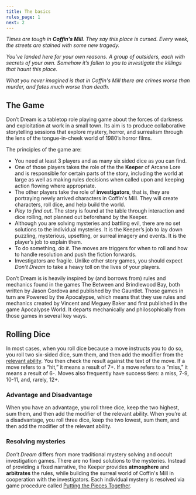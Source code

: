 ```yaml
---
title: The basics
rules_page: 1
next: 2
---
```


_Times are tough in **Coffin's Mill**. They say this place is cursed. Every week, the streets are stained with some new tragedy._

_You’ve landed here for your own reasons. A group of outsiders, each with secrets of your own. Somehow it’s fallen to you to investigate the killings that haunt this place._

_What you never imagined is that in Coffin's Mill there are crimes worse than murder, and fates much worse than death._

## The Game

Don’t Dream is a tabletop role playing game about the forces of darkness and exploitation at work in a small town. Its aim is to produce collaborative storytelling sessions that explore mystery, horror, and surrealism through the lens of the tongue-in-cheek world of 1980’s horror films.

The principles of the game are:

- You need at least 3 players and as many six sided dice as you can find.
- One of those players takes the role of the the **Keeper** of Arcane Lore and is responsible for certain parts of the story, including the world at large as well as making rules decisions when called upon and keeping action flowing where appropriate.
- The other players take the role of **investigators**, that is, they are portraying newly arrived characters in Coffin's Mill. They will create characters, roll dice, and help build the world.
- _Play to find out_. The story is found at the table through interaction and dice rolling, not planned out beforehand by the Keeper.
- Although you are solving mysteries and battling evil, there are no set solutions to the individual mysteries. It is the Keeper’s job to lay down puzzling, mysterious, upsetting, or surreal imagery and events. It is the player’s job to explain them.
- To do something, _do it_. The moves are triggers for when to roll and how to handle resolution and push the fiction forwards.
- Investigators are fragile. Unlike other story games, you should expect _Don't Dream_ to take a heavy toll on the lives of your players.

<div class="callout-box">
Don’t Dream is is heavily inspired by (and borrows from) rules and mechanics found in the games The Between and Brindlewood Bay, both written by Jason Cordova and published by the Gauntlet. Those games in turn are Powered by the Apocalypse, which means that they use rules and mechanics created by Vincent and Meguey Baker and first published in the game Apocalypse World. It departs mechanically and philosophically from those games in several key ways.
</div>

## Rolling Dice

In most cases, when you roll dice because a move instructs you to do so, you roll two six-sided dice, sum them, and then add the modifier from the [relevant ability](/abilities). You then check the result against the text of the move. If a move refers to a “hit,” it means a result of 7+. If a move refers to a “miss,” it means a result of 6-. Moves also frequently have success tiers: a miss, 7-9, 10-11, and, rarely, 12+.

### Advantage and Disadvantage

When you have an advantage, you roll three dice, keep the two highest, sum them, and then add the modifier of the relevant ability.
When you’re at a disadvantage, you roll three dice, keep the two lowest, sum them, and then add the modifier of the relevant ability.

### Resolving mysteries

_Don't Dream_ differs from more traditional mystery solving and occult investigation games. There are no fixed solutions to the mysteries. Instead of providing a fixed narrative, the Keeper provides **atmosphere** and **arbitrates** the rules, while building the surreal world of Coffin's Mill in cooperation with the investigators. Each individual mystery is resolved via game procedure called [Putting the Pieces Together](/putting-the-pieces-together).
